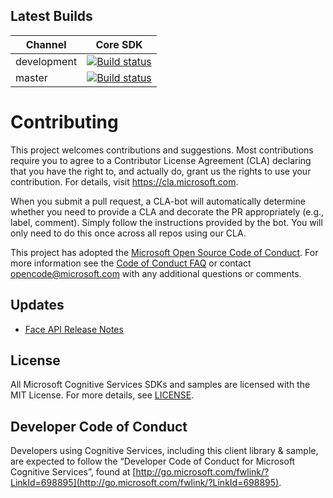 
## Latest Builds

Channel  | Core SDK 
-------- | :------------: 
development | [![Build status](https://technical-poets.visualstudio.com/cognitive-face-dotnet/_apis/build/status/cognitive-face-dotnet-development-CI)](https://technical-poets.visualstudio.com/cognitive-face-dotnet/_build/latest?definitionId=22)
master | [![Build status](https://technical-poets.visualstudio.com/cognitive-face-dotnet/_apis/build/status/cognitive-face-dotnet-master-CI)](https://technical-poets.visualstudio.com/cognitive-face-dotnet/_build/latest?definitionId=23)

# Contributing

This project welcomes contributions and suggestions.  Most contributions require you to agree to a
Contributor License Agreement (CLA) declaring that you have the right to, and actually do, grant us
the rights to use your contribution. For details, visit https://cla.microsoft.com.

When you submit a pull request, a CLA-bot will automatically determine whether you need to provide
a CLA and decorate the PR appropriately (e.g., label, comment). Simply follow the instructions
provided by the bot. You will only need to do this once across all repos using our CLA.

This project has adopted the [Microsoft Open Source Code of Conduct](https://opensource.microsoft.com/codeofconduct/).
For more information see the [Code of Conduct FAQ](https://opensource.microsoft.com/codeofconduct/faq/) or
contact [opencode@microsoft.com](mailto:opencode@microsoft.com) with any additional questions or comments.

## Updates
* [Face API Release Notes](https://docs.microsoft.com/en-us/azure/cognitive-services/face/releasenotes)

## License
All Microsoft Cognitive Services SDKs and samples are licensed with the MIT License. For more details, see [LICENSE](/LICENSE.md).

## Developer Code of Conduct
Developers using Cognitive Services, including this client library & sample, are expected to follow the “Developer Code of Conduct for Microsoft Cognitive Services”, found at [http://go.microsoft.com/fwlink/?LinkId=698895](http://go.microsoft.com/fwlink/?LinkId=698895).